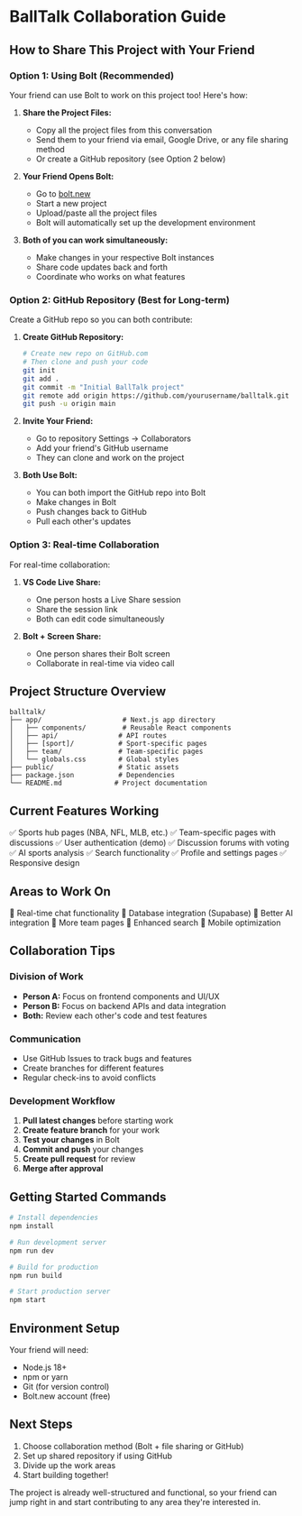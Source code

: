 # BallTalk Collaboration Guide

## How to Share This Project with Your Friend

### Option 1: Using Bolt (Recommended)
Your friend can use Bolt to work on this project too! Here's how:

1. **Share the Project Files:**
   - Copy all the project files from this conversation
   - Send them to your friend via email, Google Drive, or any file sharing method
   - Or create a GitHub repository (see Option 2 below)

2. **Your Friend Opens Bolt:**
   - Go to [bolt.new](https://bolt.new)
   - Start a new project
   - Upload/paste all the project files
   - Bolt will automatically set up the development environment

3. **Both of you can work simultaneously:**
   - Make changes in your respective Bolt instances
   - Share code updates back and forth
   - Coordinate who works on what features

### Option 2: GitHub Repository (Best for Long-term)
Create a GitHub repo so you can both contribute:

1. **Create GitHub Repository:**
   ```bash
   # Create new repo on GitHub.com
   # Then clone and push your code
   git init
   git add .
   git commit -m "Initial BallTalk project"
   git remote add origin https://github.com/yourusername/balltalk.git
   git push -u origin main
   ```

2. **Invite Your Friend:**
   - Go to repository Settings → Collaborators
   - Add your friend's GitHub username
   - They can clone and work on the project

3. **Both Use Bolt:**
   - You can both import the GitHub repo into Bolt
   - Make changes in Bolt
   - Push changes back to GitHub
   - Pull each other's updates

### Option 3: Real-time Collaboration
For real-time collaboration:

1. **VS Code Live Share:**
   - One person hosts a Live Share session
   - Share the session link
   - Both can edit code simultaneously

2. **Bolt + Screen Share:**
   - One person shares their Bolt screen
   - Collaborate in real-time via video call

## Project Structure Overview

```
balltalk/
├── app/                    # Next.js app directory
│   ├── components/         # Reusable React components
│   ├── api/               # API routes
│   ├── [sport]/           # Sport-specific pages
│   ├── team/              # Team-specific pages
│   └── globals.css        # Global styles
├── public/                # Static assets
├── package.json           # Dependencies
└── README.md             # Project documentation
```

## Current Features Working
✅ Sports hub pages (NBA, NFL, MLB, etc.)
✅ Team-specific pages with discussions
✅ User authentication (demo)
✅ Discussion forums with voting
✅ AI sports analysis
✅ Search functionality
✅ Profile and settings pages
✅ Responsive design

## Areas to Work On
🔧 Real-time chat functionality
🔧 Database integration (Supabase)
🔧 Better AI integration
🔧 More team pages
🔧 Enhanced search
🔧 Mobile optimization

## Collaboration Tips

### Division of Work
- **Person A:** Focus on frontend components and UI/UX
- **Person B:** Focus on backend APIs and data integration
- **Both:** Review each other's code and test features

### Communication
- Use GitHub Issues to track bugs and features
- Create branches for different features
- Regular check-ins to avoid conflicts

### Development Workflow
1. **Pull latest changes** before starting work
2. **Create feature branch** for your work
3. **Test your changes** in Bolt
4. **Commit and push** your changes
5. **Create pull request** for review
6. **Merge after approval**

## Getting Started Commands

```bash
# Install dependencies
npm install

# Run development server
npm run dev

# Build for production
npm run build

# Start production server
npm start
```

## Environment Setup
Your friend will need:
- Node.js 18+
- npm or yarn
- Git (for version control)
- Bolt.new account (free)

## Next Steps
1. Choose collaboration method (Bolt + file sharing or GitHub)
2. Set up shared repository if using GitHub
3. Divide up the work areas
4. Start building together!

The project is already well-structured and functional, so your friend can jump right in and start contributing to any area they're interested in.